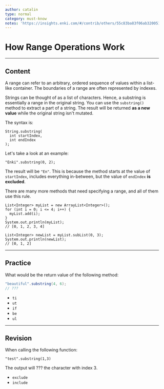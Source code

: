```yaml
---
author: catalin
type: normal
category: must-know
notes: 'https://insights.enki.com/#/contrib/others/55c83ba83f06ab320051aa8a?search=kha'
---
```


# How Range Operations Work


---

## Content

A range can refer to an arbitrary, ordered sequence of values within a list-like container. The boundaries of a range are often represented by indexes.

Strings can be thought of as a list of characters. Hence, a substring is essentially a range in the original string. 
You can use the `substring()` method to extract a part of a string. The result will be returned **as a new value** while the original string isn't mutated. 

The syntax is:

```plain-text
String.substring(
  int startIndex,
  int endIndex
);
```

Let's take a look at an example:

```plain-text
"Enki".substring(0, 2);
```

The result will be `"En"`. This is because the method starts at the value of `startIndex`, includes everything in-between, but the value of `endIndex` **is excluded**.

There are many more methods that need specifying a range, and all of them use this rule.

```plain-text
List<Integer> myList = new ArrayList<Integer>();
for (int i = 0; i <= 4; i++) {
  myList.add(i);
}
System.out.println(myList);
// [0, 1, 2, 3, 4]

List<Integer> newList = myList.subList(0, 3);
System.out.println(newList);
// [0, 1, 2]
```


---

## Practice

What would be the return value of the following method:

```java
"beautiful".substring(4, 6);
// ???
```

- `ti` 
- `ut` 
- `if` 
- `be` 
- `ul`


---

## Revision

When calling the following function:

```plain-text
"test".substring(1,3)
```

The output will ??? the character with index 3.

- `exclude` 
- `include`
 
